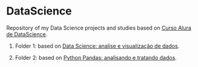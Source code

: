 # DataScience
Repository of my Data Science projects and studies based on [Curso Alura de DataScience](https://cursos.alura.com.br/formacao-data-science).

1. Folder 1: based on [Data Science: analise e visualização de dados](https://cursos.alura.com.br/course/data-science-primeiros-passos).

2. Folder 2: based on [Python Pandas: analisando e tratando dados](https://cursos.alura.com.br/course/introducao-python-pandas).
